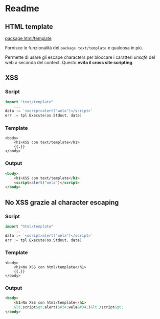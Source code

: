 # Readme

## HTML template

[package html/template](https://golang.org/pkg/html/template/)

Fornisce le funzionalità del `package text/template` e qualcosa in più.

Permette di usare gli escape characters per bloccare i caratteri *unsafe* del web a seconda del context. Questo **evita il cross site scripting**.

## XSS

### Script

```go
import "text/template"
    ...
data := `<script>alert("wela")</script>`
err := tpl.Execute(os.Stdout, data)
```

### Template

```gohtml
<body>
    <h1>XSS con text/template</h1>
    {{.}}
</body>
```

### Output

```html
<body>
    <h1>XSS con text/template</h1>
    <script>alert("wela")</script>
</body>
```

## No XSS grazie al character escaping

### Script

```go
import "html/template"
    ...
data := `<script>alert("wela")</script>`
err := tpl.Execute(os.Stdout, data)
```

### Template

```gohtml
<body>
    <h1>No XSS con html/template</h1>
    {{.}}
</body>
```

### Output

```html
<body>
    <h1>No XSS con html/template</h1>
    &lt;script&gt;alert(&#34;wela&#34;)&lt;/script&gt;
</body>
```
